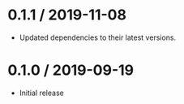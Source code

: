 0.1.1 / 2019-11-08
==================
* Updated dependencies to their latest versions.

0.1.0 / 2019-09-19
==================
* Initial release